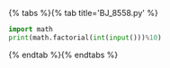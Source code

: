 {% tabs %}{% tab title='BJ_8558.py' %}

```py
import math
print(math.factorial(int(input()))%10)
```

{% endtab %}{% endtabs %}
